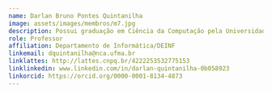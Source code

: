 ```yaml
---
name: Darlan Bruno Pontes Quintanilha
image: assets/images/membros/m7.jpg
description: Possui graduação em Ciência da Computação pela Universidade Federal do Maranhão (UFMA) em 2010, mestrado e doutorado em Engenharia Elétrica pela mesma instituição em 2013 e 2018, respectivamente. Atualmente é professor adjunto da UFMA, contribuindo como Professor Permanente do Programa de Pós-Graduação em Ciência da Computação da UFMA. Além disso, é Bolsista de Desenvolvimento Tecnológico Industrial - Nível A do CNPq. Sua experiência inclui áreas como Inteligência Artificial, Visão Computacional, Processamento de Imagens, Mineração de Dados e Computação Gráfica.
role: Professor
affiliation: Departamento de Informática/DEINF
linkemail: dquintanilha@nca.ufma.br
linklattes: http://lattes.cnpq.br/4222253532775153
linklinkedin: www.linkedin.com/in/darlan-quintanilha-0b058923
linkorcid: https://orcid.org/0000-0001-8134-4873
---
```


